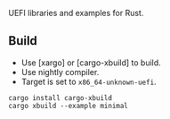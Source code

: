 UEFI libraries and examples for Rust.

## Build

* Use [xargo] or [cargo-xbuild] to build.
* Use nightly compiler.
* Target is set to `x86_64-unknown-uefi`.

```
cargo install cargo-xbuild
cargo xbuild --example minimal
```
